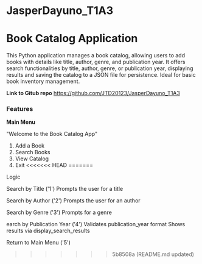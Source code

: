 # JasperDayuno_T1A3
# Book Catalog Application
This Python application manages a book catalog, allowing users to add books with details like title, author, genre, and publication year. It offers search functionalities by title, author, genre, or publication year, displaying results and saving the catalog to a JSON file for persistence. Ideal for basic book inventory management.

**Link to Gitub repo**
https://github.com/JTD20123/JasperDayuno_T1A3

### Features 

**Main Menu**

"Welcome to the Book Catalog App"
1. Add a Book
2. Search Books
3. View Catalog
4. Exit
<<<<<<< HEAD
=======

Logic 

Search by Title ('1')
Prompts the user for a title

Search by Author ('2')
Prompts the user for an author

Search by Genre ('3')
Prompts for a genre

earch by Publication Year ('4')
Validates publication_year format 
Shows results via display_search_results

Return to Main Menu ('5')
>>>>>>> 5b8508a (README.md updated)
